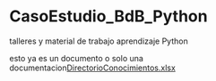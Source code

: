 # CasoEstudio_BdB_Python
talleres y material de trabajo  aprendizaje Python

esto ya es un documento o solo una documentacion[DirectorioConocimientos.xlsx](https://github.com/luisrobertobd/CasoEstudio_BdB_Python/files/6947899/DirectorioConocimientos.xlsx)

